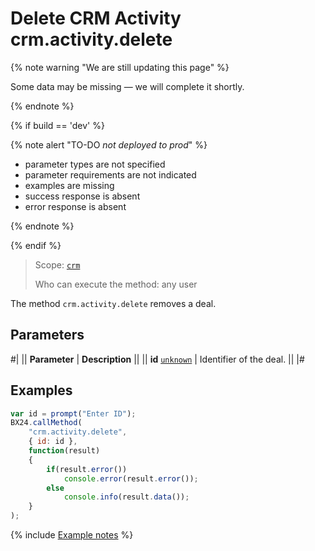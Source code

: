 # Delete CRM Activity crm.activity.delete

{% note warning "We are still updating this page" %}

Some data may be missing — we will complete it shortly.

{% endnote %}

{% if build == 'dev' %}

{% note alert "TO-DO _not deployed to prod_" %}

- parameter types are not specified
- parameter requirements are not indicated
- examples are missing
- success response is absent
- error response is absent

{% endnote %}

{% endif %}

> Scope: [`crm`](../../../scopes/permissions.md)
>
> Who can execute the method: any user

The method `crm.activity.delete` removes a deal.

## Parameters

#|
|| **Parameter** | **Description** ||
|| **id**
[`unknown`](../../../data-types.md) | Identifier of the deal. ||
|#

## Examples

```js
var id = prompt("Enter ID");
BX24.callMethod(
    "crm.activity.delete",
    { id: id },
    function(result)
    {
        if(result.error())
            console.error(result.error());
        else
            console.info(result.data());
    }
);
```

{% include [Example notes](../../../../_includes/examples.md) %}